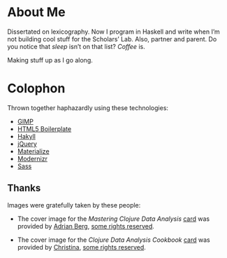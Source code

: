 # About Me

Dissertated on lexicography. Now I program in Haskell and write when I’m
not building cool stuff for the Scholars’ Lab. Also, partner and parent.
Do you notice that *sleep* isn’t on that list? *Coffee* is.

Making stuff up as I go along.

# Colophon

Thrown together haphazardly using these technologies:

* [GIMP](https://www.gimp.org/)
* [HTML5 Boilerplate](https://html5boilerplate.com/)
* [Hakyll](https://jaspervdj.be/hakyll/)
* [jQuery](http://jquery.com/)
* [Materialize](http://materializecss.com/)
* [Modernizr](https://modernizr.com/)
* [Sass](http://sass-lang.com/)

## Thanks

Images were gratefully taken by these people:

* The cover image for the *Mastering Clojure Data Analysis*
  [card](/pages/writing) was provided by [Adrian
  Berg](https://www.flickr.com/photos/aoberg/2289845794/in/photolist-4um4nU-sisZ4-EZkN-4mtGhV-CKzSWm-4KFMBB-gnhVJP-7TebWv-rhuBty-oarj3K-9aJFXn-8JwxF-8TqzFW-2fbkme-e19gw-651XaJ-4zSJTm-cDziu-iYGU-c5ygB3-9oy9Z-8tKXMF-65kfYg-dz1VCB-47JBQ-EsoC1-3jnaHX-52gWk-3aKyk6-6ggv8-6PHawx-GcB5D-8tKXJT-nYh2-4Y5Enm-5H8aWg-EZdP-gdL2B-nCmeT-dtRqy-7DusrZ-nt9N6x-2S6Yzt-4tEV8n-8qbM1K-7xqKQx-z3kBi-eGjnta-7C445X-h8xHc),
  [some rights reserved](https://creativecommons.org/licenses/by-nc/2.0/).

* The cover image for the *Clojure Data Analysis Cookbook*
  [card](/pages/writing) was provided by
  [Christina](https://www.flickr.com/photos/christinamatheson/97002957/in/photolist-9zaAM-pHX33Q-anizPc-axZo8v-41fNL-ghRgP-5fqEQa-76pUX4-tfy5B-i6YAyp-nLuv5-4nmsYZ-5AkbeJ-94at5d-kmuV6B-drsLXK-4CeJtE-hZfSYi-paRJfp-5V8VxX-9Y8KjT-nFgw6V-cLxUZ-a8gPTP-5MiCM4-jiNUkg-4oq3H-S4pfM-94ahrN-9pEHcT-dwJTKF-aYCbRc-fmfK4-ftSzno-dwQvZG-aPbXi6-9K1paS-4qhCH-rXBc92-4oQf8U-b8aPZn-e8P5W-5dg18T-3ouwmp-dwJPFp-4FyN6U-bDrkBg-8AZyio-EZhn-64CLA5),
  [some rights
  reserved](https://creativecommons.org/licenses/by-nc-sa/2.0/). 
